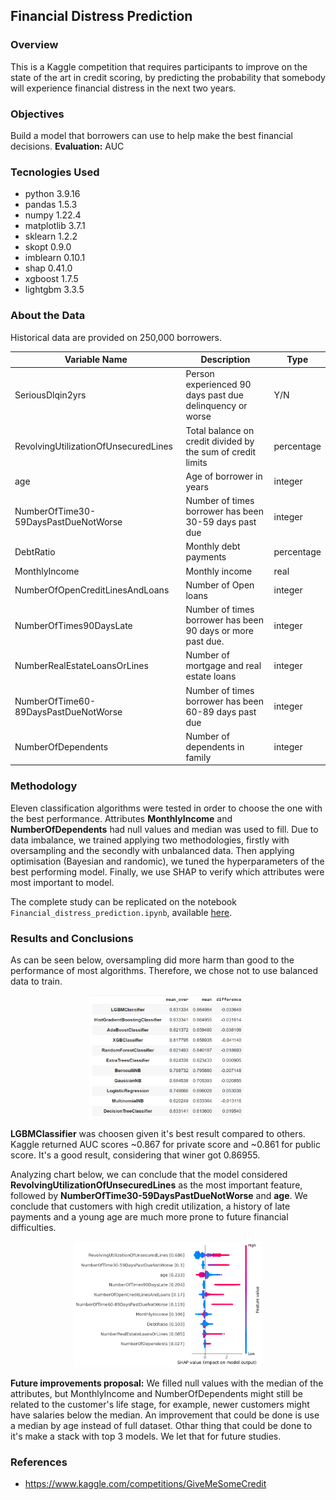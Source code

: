 ## Financial Distress Prediction

### Overview
This is a Kaggle competition that requires participants to improve on the state of the art in credit scoring, by predicting the probability that somebody will experience financial distress in the next two years.

### Objectives
Build a model that borrowers can use to help make the best financial decisions. **Evaluation:** AUC

### Tecnologies Used
* python 3.9.16
* pandas 1.5.3
* numpy 1.22.4
* matplotlib 3.7.1
* sklearn 1.2.2
* skopt 0.9.0
* imblearn 0.10.1
* shap 0.41.0
* xgboost 1.7.5
* lightgbm 3.3.5

### About the Data
Historical data are provided on 250,000 borrowers.

|Variable Name|Description|Type|
|---|---|---|
|SeriousDlqin2yrs|Person experienced 90 days past due delinquency or worse|Y/N|
|RevolvingUtilizationOfUnsecuredLines|Total balance on credit divided by the sum of credit limits|percentage|
|age|Age of borrower in years|integer|
|NumberOfTime30-59DaysPastDueNotWorse|Number of times borrower has been 30-59 days past due|integer|
|DebtRatio|Monthly debt payments|percentage|
|MonthlyIncome|Monthly income|real|
|NumberOfOpenCreditLinesAndLoans|Number of Open loans|integer|
|NumberOfTimes90DaysLate|Number of times borrower has been 90 days or more past due.|integer|
|NumberRealEstateLoansOrLines|Number of mortgage and real estate loans|integer|
|NumberOfTime60-89DaysPastDueNotWorse|Number of times borrower has been 60-89 days past due|integer|
|NumberOfDependents|Number of dependents in family|integer|

### Methodology
Eleven classification algorithms were tested in order to choose the one with the best performance. Attributes **MonthlyIncome** and **NumberOfDependents** had null values and median was used to fill. Due to data imbalance, we trained applying two methodologies, firstly with oversampling and the secondly with unbalanced data. Then applying optimisation (Bayesian and randomic), we tuned the hyperparameters of the best performing model. Finally, we use SHAP to verify which attributes were most important to model.

The complete study can be replicated on the notebook `Financial_distress_prediction.ipynb`, available [here](https://github.com/rdemarqui/financial_distress_prediction/blob/main/Financial_distress_prediction.ipynb).

### Results and Conclusions
As can be seen below, oversampling did more harm than good to the performance of most algorithms. Therefore, we chose not to use balanced data to train.

<p align="center">
<img src="images\performance_table.png" class="center" width="50%"/>
</p>
      
**LGBMClassifier** was choosen given it's best result compared to others. Kaggle returned AUC scores ~0.867 for private score and ~0.861 for public score. It's a good result, considering that winer got 0.86955.

Analyzing chart below, we can conclude that the model considered **RevolvingUtilizationOfUnsecuredLines** as the most important feature, followed by **NumberOfTime30-59DaysPastDueNotWorse** and **age**. We conclude that customers with high credit utilization, a history of late payments and a young age are much more prone to future financial difficulties.

<p align="center">
<img src="images\shap.png" class="center" width="60%"/>
</p>

**Future improvements proposal:** We filled null values with the median of the attributes, but MonthlyIncome and NumberOfDependents might still be related to the customer's life stage, for example, newer customers might have salaries below the median. An improvement that could be done is use a median by age instead of full dataset. Othar thing that could be done to it's make a stack with top 3 models. We let that for future studies.

### References
* https://www.kaggle.com/competitions/GiveMeSomeCredit

